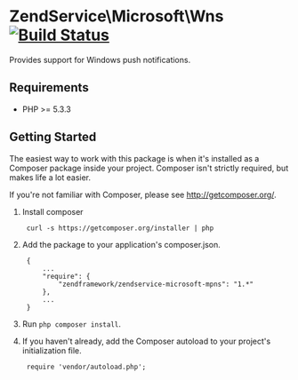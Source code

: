 ZendService\Microsoft\Wns [![Build Status](https://travis-ci.org/boboldehampsink/ZendService_Microsoft_Wns.png?branch=master)](https://travis-ci.org/boboldehampsink/ZendService_Microsoft_Wns)
================================

Provides support for Windows push notifications.


## Requirements ##

* PHP >= 5.3.3

## Getting Started ##

The easiest way to work with this package is when it's installed as a
Composer package inside your project. Composer isn't strictly
required, but makes life a lot easier.

If you're not familiar with Composer, please see <http://getcomposer.org/>.

1. Install composer

        curl -s https://getcomposer.org/installer | php

2. Add the package to your application's composer.json.

        {
            ...
            "require": {
                "zendframework/zendservice-microsoft-mpns": "1.*"
            },
            ...
        }

3. Run `php composer install`.

4. If you haven't already, add the Composer autoload to your project's
   initialization file.

        require 'vendor/autoload.php';

